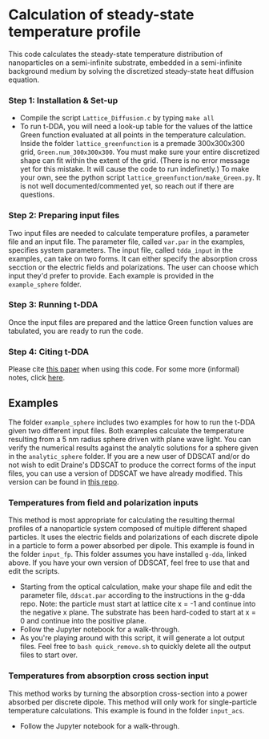 # Calculation of steady-state temperature profile
This code calculates the steady-state temperature distribution of nanoparticles on a semi-infinite substrate, embedded in a semi-infinite background medium by solving the discretized steady-state heat diffusion equation.

### Step 1: Installation & Set-up
* Compile the script `Lattice_Diffusion.c` by typing `make all`
* To run t-DDA, you will need a look-up table for the values of the lattice Green function evaluated at all points in the temperature calculation. Inside the folder `lattice_greenfunction` is a premade 300x300x300 grid, `Green.num_300x300x300`. You must make sure your entire discretized shape can fit within the extent of the grid. (There is no error message yet for this mistake. It will cause the code to run indefinetly.) To make your own, see the python script `lattice_greenfunction/make_Green.py`. It is not well documented/commented  yet, so reach out if there are questions. 

### Step 2: Preparing input files
Two input files are needed to calculate temperature profiles, a parameter file and an input file. The parameter file, called `var.par` in the examples, specifies system parameters. The input file, called `tdda_input` in the examples, can take on two forms. It can either specify the absorption cross secction or the electric fields and polarizations. The user can choose which input they'd prefer to provide. Each example is provided in the `example_sphere` folder.

### Step 3: Running t-DDA
Once the input files are prepared and the lattice Green function values are tabulated, you are ready to run the code.

### Step 4: Citing t-DDA
Please cite [this paper](https://pubs.acs.org/doi/10.1021/jz500421z) when using this code. For some more (informal) notes, click [here](https://www.overleaf.com/read/mrdzxbrwspqt).

## Examples
The folder `example_sphere` includes two examples for how to run the t-DDA given two different input files. Both examples calculate the temperature resulting from a 5 nm radius sphere driven with plane wave light. You can verify the numerical results against the analytic solutions for a sphere given in the `analytic_sphere` folder. If you are a new user of DDSCAT and/or do not wish to edit Draine's DDSCAT to produce the correct forms of the input files, you can use a version of DDSCAT we have already modified. This version can be found in [this repo](https://github.com/MasielloGroup/g-dda).

### Temperatures from field and polarization inputs
This method is most appropriate for calculating the resulting thermal profiles of a nanoparticle system composed of multiple different shaped particles. It uses the electric fields and polarizations of each discrete dipole in a particle to form a power absorbed per dipole. This example is found in the folder `input_fp`. This folder assumes you have installed `g-dda`, linked above. If you have your own version of DDSCAT, feel free to use that and edit the scripts. 
* Starting from the optical calculation, make your shape file and edit the parameter file, `ddscat.par` according to the instructions in the g-dda repo. Note: the particle must start at lattice cite x = -1 and continue into the negative x plane. The substrate has been hard-coded to start at x = 0 and continue into the positive plane. 
* Follow the Jupyter notebook for a walk-through.
* As you're playing around with this script, it will generate a lot output files. Feel free to `bash quick_remove.sh` to quickly delete all the output files to start over. 

### Temperatures from absorption cross section input
This method works by turning the absorption cross-section into a power absorbed per discrete dipole. This method will only work for single-particle temperature calculations. This example is found in the folder `input_acs`.
* Follow the Jupyter notebook for a walk-through.